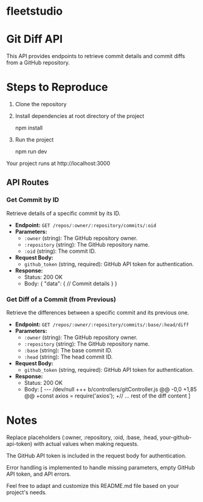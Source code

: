# fleetstudio

# Git Diff API

This API provides endpoints to retrieve commit details and commit diffs from a GitHub repository.

# Steps to Reproduce

 1. Clone the repository
 2. Install dependencies at root           directory of the project

     npm install

 3. Run the project

     npm run dev

 Your project runs at                      http://localhost:3000

## API Routes

### Get Commit by ID

Retrieve details of a specific commit by its ID.

- **Endpoint:** `GET /repos/:owner/:repository/commits/:oid`
- **Parameters:**
  - `:owner` (string): The GitHub repository owner.
  - `:repository` (string): The GitHub repository name.
  - `:oid` (string): The commit ID.
- **Request Body:**
  - `github_token` (string, required): GitHub API token for authentication.
- **Response:**
  - Status: 200 OK
  - Body:
          {
          "data": {
          // Commit details
            }
          }

### Get Diff of a Commit (from Previous)

Retrieve the differences between a specific commit and its previous one.

- **Endpoint:** `GET /repos/:owner/:repository/commits/:base/:head/diff`
- **Parameters:**
  - `:owner` (string): The GitHub repository owner.
  - `:repository` (string): The GitHub repository name.
  - `:base` (string): The base commit ID.
  - `:head` (string): The head commit ID.
- **Request Body:**
  - `github_token` (string, required): GitHub API token for authentication.
- **Response:**
  - Status: 200 OK
  - Body:
    [  --- /dev/null
      +++ b/controllers/gitController.js
      @@ -0,0 +1,85 @@
      +const axios = require('axios');
      +// ... rest of the diff content
    ]

# Notes
Replace placeholders (:owner, :repository, :oid, :base, :head, your-github-api-token) with actual values when making requests.

The GitHub API token is included in the request body for authentication.

Error handling is implemented to handle missing parameters, empty GitHub API token, and API errors.

Feel free to adapt and customize this README.md file based on your project's needs.
